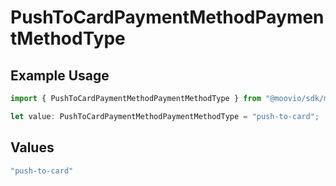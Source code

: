 # PushToCardPaymentMethodPaymentMethodType

## Example Usage

```typescript
import { PushToCardPaymentMethodPaymentMethodType } from "@moovio/sdk/models/components";

let value: PushToCardPaymentMethodPaymentMethodType = "push-to-card";
```

## Values

```typescript
"push-to-card"
```